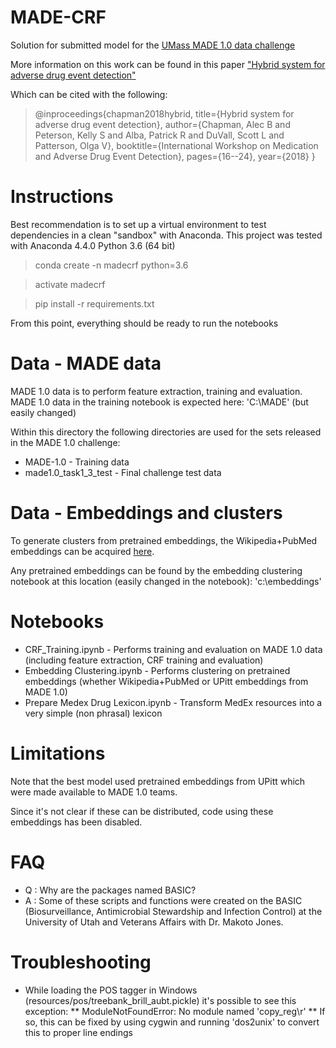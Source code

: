 # MADE-CRF
Solution for submitted model for the [UMass MADE 1.0 data challenge](http://bio-nlp.org/index.php/announcements/39-nlp-challenges)

More information on this work can be found in this paper ["Hybrid system for adverse drug event detection"](http://proceedings.mlr.press/v90/chapman18a/chapman18a.pdf)

Which can be cited with the following:
>@inproceedings{chapman2018hybrid,
>  title={Hybrid system for adverse drug event detection},
>  author={Chapman, Alec B and Peterson, Kelly S and Alba, Patrick R and DuVall, Scott L and Patterson, Olga V},
>  booktitle={International Workshop on Medication and Adverse Drug Event Detection},
>  pages={16--24},
>  year={2018}
>}

# Instructions
Best recommendation is to set up a virtual environment to test dependencies in a clean "sandbox" with Anaconda. This project was tested with Anaconda 4.4.0 Python 3.6 (64 bit)

> conda create -n madecrf python=3.6

> activate madecrf

> pip install -r requirements.txt

From this point, everything should be ready to run the notebooks

# Data - MADE data
MADE 1.0 data is to perform feature extraction, training and evaluation.  MADE 1.0 data in the training notebook is expected here:
'C:\MADE' (but easily changed)

Within this directory the following directories are used for the sets released in the MADE 1.0 challenge: 

* MADE-1.0 - Training data
* made1.0_task1_3_test - Final challenge test data

# Data - Embeddings and clusters
To generate clusters from pretrained embeddings, the Wikipedia+PubMed embeddings can be acquired [here](http://evexdb.org/pmresources/vec-space-models/).

Any pretrained embeddings can be found by the embedding clustering notebook at this location (easily changed in the notebook):
'c:\embeddings'

# Notebooks

* CRF_Training.ipynb - Performs training and evaluation on MADE 1.0 data (including feature extraction, CRF training and evaluation)
* Embedding Clustering.ipynb - Performs clustering on pretrained embeddings (whether Wikipedia+PubMed or UPitt embeddings from MADE 1.0)
* Prepare Medex Drug Lexicon.ipynb - Transform MedEx resources into a very simple (non phrasal) lexicon

# Limitations
Note that the best model used pretrained embeddings from UPitt which were made available to MADE 1.0 teams.  

Since it's not clear if these can be distributed, code using these embeddings has been disabled.

# FAQ

* Q : Why are the packages named BASIC?  
* A : Some of these scripts and functions were created on the BASIC (Biosurveillance, Antimicrobial Stewardship and Infection Control) at the University of Utah and Veterans Affairs with Dr. Makoto Jones.

# Troubleshooting

* While loading the POS tagger in Windows (resources/pos/treebank_brill_aubt.pickle) it's possible to see this exception:
** ModuleNotFoundError: No module named 'copy_reg\r'
** If so, this can be fixed by using cygwin and running 'dos2unix' to convert this to proper line endings